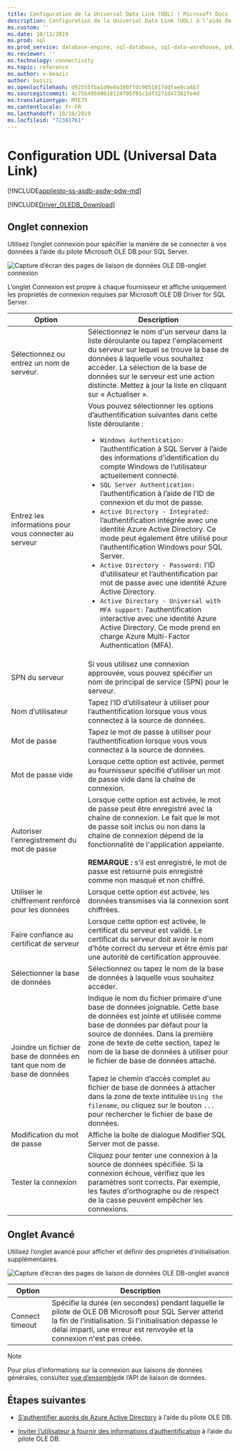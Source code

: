 ```yaml
---
title: Configuration de la Universal Data Link (UDL) | Microsoft Docs
description: Configuration de la Universal Data Link (UDL) à l’aide de Microsoft OLE DB Driver for SQL Server
ms.custom: ''
ms.date: 10/11/2019
ms.prod: sql
ms.prod_service: database-engine, sql-database, sql-data-warehouse, pdw
ms.reviewer: ''
ms.technology: connectivity
ms.topic: reference
ms.author: v-beaziz
author: bazizi
ms.openlocfilehash: d92555fba1d9e0a380ffdc9051817ddfae9ca4b7
ms.sourcegitcommit: 4c75b49599018124f05f91c1df3271d473827e4d
ms.translationtype: MTE75
ms.contentlocale: fr-FR
ms.lasthandoff: 10/16/2019
ms.locfileid: "72381761"
---
```

# <a name="universal-data-link-udl-configuration"></a>Configuration UDL (Universal Data Link)
[!INCLUDE[appliesto-ss-asdb-asdw-pdw-md](../../../includes/appliesto-ss-asdb-asdw-pdw-md.md)]

[!INCLUDE[Driver_OLEDB_Download](../../../includes/driver_oledb_download.md)]

## <a name="connection-tab"></a>Onglet connexion
Utilisez l’onglet connexion pour spécifier la manière de se connecter à vos données à l’aide du pilote Microsoft OLE DB pour SQL Server.

![Capture d’écran des pages de liaison de données OLE DB-onglet connexion](../media/data-link-pages-connection-tab.png)

L’onglet Connexion est propre à chaque fournisseur et affiche uniquement les propriétés de connexion requises par Microsoft OLE DB Driver for SQL Server.

|Option|Description|
|---   |---        |
|Sélectionnez ou entrez un nom de serveur.|Sélectionnez le nom d'un serveur dans la liste déroulante ou tapez l'emplacement du serveur sur lequel se trouve la base de données à laquelle vous souhaitez accéder. La sélection de la base de données sur le serveur est une action distincte. Mettez à jour la liste en cliquant sur « Actualiser ».
|Entrez les informations pour vous connecter au serveur|Vous pouvez sélectionner les options d’authentification suivantes dans cette liste déroulante : <ul><li>`Windows Authentication:` l’authentification à SQL Server à l’aide des informations d’identification du compte Windows de l’utilisateur actuellement connecté.</li><li>`SQL Server Authentication:` l’authentification à l’aide de l’ID de connexion et du mot de passe.</li><li>`Active Directory - Integrated:` l’authentification intégrée avec une identité Azure Active Directory. Ce mode peut également être utilisé pour l’authentification Windows pour SQL Server.</li><li>`Active Directory - Password:` l’ID d’utilisateur et l’authentification par mot de passe avec une identité Azure Active Directory.</li><li>`Active Directory - Universal with MFA support:` l’authentification interactive avec une identité Azure Active Directory. Ce mode prend en charge Azure Multi-Factor Authentication (MFA).</li></ul>|
|SPN du serveur|Si vous utilisez une connexion approuvée, vous pouvez spécifier un nom de principal de service (SPN) pour le serveur.|
|Nom d’utilisateur|Tapez l’ID d’utilisateur à utiliser pour l’authentification lorsque vous vous connectez à la source de données.|
|Mot de passe|Tapez le mot de passe à utiliser pour l’authentification lorsque vous vous connectez à la source de données.|
|Mot de passe vide|Lorsque cette option est activée, permet au fournisseur spécifié d’utiliser un mot de passe vide dans la chaîne de connexion.|
|Autoriser l'enregistrement du mot de passe|Lorsque cette option est activée, le mot de passe peut être enregistré avec la chaîne de connexion. Le fait que le mot de passe soit inclus ou non dans la chaîne de connexion dépend de la fonctionnalité de l'application appelante. <br/><br/>**REMARQUE :** s’il est enregistré, le mot de passe est retourné puis enregistré comme non masqué et non chiffré.|
|Utiliser le chiffrement renforcé pour les données|Lorsque cette option est activée, les données transmises via la connexion sont chiffrées.|
|Faire confiance au certificat de serveur|Lorsque cette option est activée, le certificat du serveur est validé. Le certificat du serveur doit avoir le nom d’hôte correct du serveur et être émis par une autorité de certification approuvée.|
|Sélectionner la base de données|Sélectionnez ou tapez le nom de la base de données à laquelle vous souhaitez accéder.|
|Joindre un fichier de base de données en tant que nom de base de données|Indique le nom du fichier primaire d'une base de données joignable. Cette base de données est jointe et utilisée comme base de données par défaut pour la source de données. Dans la première zone de texte de cette section, tapez le nom de la base de données à utiliser pour le fichier de base de données attaché.<br/><br/>Tapez le chemin d’accès complet au fichier de base de données à attacher dans la zone de texte intitulée `Using the filename`, ou cliquez sur le bouton `...` pour rechercher le fichier de base de données.|
|Modification du mot de passe|Affiche la boîte de dialogue Modifier SQL Server mot de passe. |
|Tester la connexion|Cliquez pour tenter une connexion à la source de données spécifiée. Si la connexion échoue, vérifiez que les paramètres sont corrects. Par exemple, les fautes d'orthographe ou de respect de la casse peuvent empêcher les connexions.|

## <a name="advanced-tab"></a>Onglet Avancé
Utilisez l’onglet avancé pour afficher et définir des propriétés d’initialisation supplémentaires.

![Capture d’écran des pages de liaison de données OLE DB-onglet avancé](../media/data-link-pages-advanced-tab.png)

|Option|Description|
|---   |---        |
| Connect timeout | Spécifie la durée (en secondes) pendant laquelle le pilote de OLE DB Microsoft pour SQL Server attend la fin de l’initialisation. Si l'initialisation dépasse le délai imparti, une erreur est renvoyée et la connexion n'est pas créée.|


> [!NOTE]  
>  Pour plus d’informations sur la connexion aux liaisons de données générales, consultez [vue d’ensemble](https://go.microsoft.com/fwlink/?linkid=2067432)de l’API de liaison de données.

## <a name="next-steps"></a>Étapes suivantes
- [S’authentifier auprès de Azure Active Directory](../features/using-azure-active-directory.md) à l’aide du pilote OLE DB.

- [Inviter l’utilisateur à fournir des informations d’authentification](../help-topics/sql-server-login-dialog.md) à l’aide du pilote OLE DB.